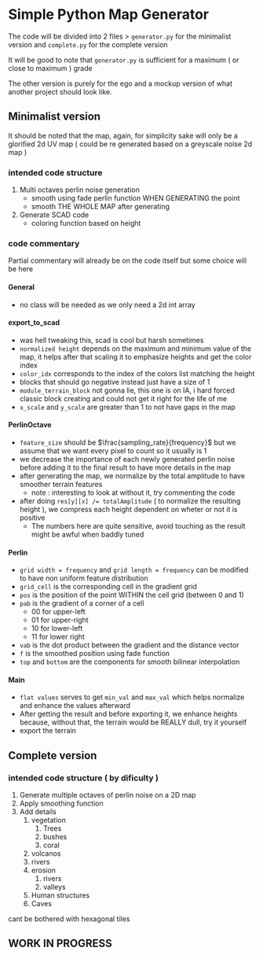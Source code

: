 # Simple Python Map Generator

The code will be divided into 2 files > `generator.py` for the minimalist version and `complete.py` for the complete version

It will be good to note that `generator.py` is sufficient for a maximum ( or close to maximum ) grade

The other version is purely for the ego and a mockup version of what another project should look like.

## Minimalist version

It should be noted that the map, again, for simplicity sake will only be a glorified 2d UV map ( could be re generated based on a greyscale noise 2d map )

### intended code structure 

1. Multi octaves perlin noise generation
    - smooth using fade perlin function WHEN GENERATING the point
    - smooth THE WHOLE MAP after generating
2. Generate SCAD code 
    - coloring function based on height

### code commentary 

Partial commentary will already be on the code itself but some choice will be here

#### General
 - no class will be needed as we only need a 2d int array 

#### export_to_scad
 - was hell tweaking this, scad is cool but harsh sometimes
 - `normalized height` depends on the maximum and minimum value of the map, it helps after that scaling it to emphasize heights and get the color index
 - `color_idx` corresponds to the index of the colors list matching the height
 - blocks that should go negative instead just have a size of 1 
 - `module_terrain_block` not gonna lie, this one is on IA, i hard forced classic block creating and could not get it right for the life of me
 - `x_scale` and `y_scale` are greater than 1 to not have gaps in the map

#### PerlinOctave
 - `feature_size` should be $\frac{sampling_rate}{frequency}$ but we assume that we want every pixel to count so it usually is 1
 - we decrease the importance of each newly generated perlin noise before adding it to the final result to have more details in the map
 - after generating the map, we normalize by the total amplitude to have smoother terrain features 
    - note : interesting to look at without it, try commenting the code
 - after doing `res[y][x] /= totalAmplitude` ( to normalize the resulting height ), we compress each height dependent on wheter or not it is positive
    - The numbers here are quite sensitive, avoid touching as the result might be awful when baddly tuned

#### Perlin
 - `grid width = frequency` and `grid length = frequency` can be modified to have non uniform feature distribution
 - `grid_cell` is the corresponding cell in the gradient grid
 - `pos` is the position of the point WITHIN the cell grid (between 0 and 1)
 - `pab` is the gradient of a corner of a cell
    - 00 for upper-left
    - 01 for upper-right
    - 10 for lower-left
    - 11 for lower right
 - `vab` is the dot product between the gradient and the distance vector
 - `f` is the smoothed position using fade function
 - `top` and `bottom` are the components for smooth bilinear interpolation

#### Main
 - `flat values` serves to get `min_val` and `max_val` which helps normalize and enhance the values afterward
 - After getting the result and before exporting it, we enhance heights because, without that, the terrain would be REALLY dull, try it yourself
 - export the terrain


## Complete version

### intended code structure ( by dificulty )

1. Generate multiple octaves of perlin noise on a 2D map
2. Apply smoothing function
3. Add details 
    1. vegetation
        1. Trees
        2. bushes
        3. coral
    2. volcanos
    3. rivers
    4. erosion
        1. rivers
        2. valleys
    5. Human structures 
    6. Caves

cant be bothered with hexagonal tiles

## WORK IN PROGRESS 